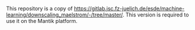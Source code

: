 This repository is a copy of https://gitlab.jsc.fz-juelich.de/esde/machine-learning/downscaling_maelstrom/-/tree/master/. This version is required to use it on the Mantik platform.
